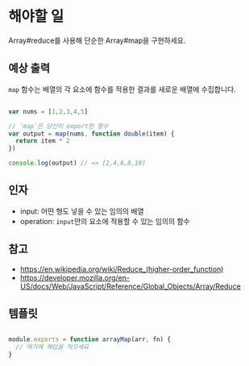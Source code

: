 # 해야할 일

Array#reduce를 사용해 단순한 Array#map을 구현하세요.

## 예상 출력

`map` 함수는 배열의 각 요소에 함수를 적용한 결과를 새로운 배열에 수집합니다.

```js

var nums = [1,2,3,4,5]

// `map`은 당신이 export한 함수
var output = map(nums, function double(item) {
  return item * 2
})

console.log(output) // => [2,4,6,8,10]

```

## 인자

* input: 어떤 형도 넣을 수 있는 임의의 배열
* operation: `input`안의 요소에 적용할 수 있는 임의의 함수

## 참고

* https://en.wikipedia.org/wiki/Reduce_(higher-order_function)
* https://developer.mozilla.org/en-US/docs/Web/JavaScript/Reference/Global_Objects/Array/Reduce

## 템플릿

```js

module.exports = function arrayMap(arr, fn) {
  // 여기에 해답을 적으세요
}

```

